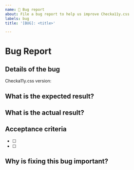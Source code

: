 ```yaml
---
name: 🐞 Bug report
about: File a bug report to help us improve Checka11y.css
labels: bug
title: '[BUG]: <title>'

---
```


<!--
  🧡 Thank you for your time to make Checka11y.css better with your feedback.

  👍 A properly detailed bug report can save a lot of time and help to fix issues as soon as possible.

  A bug could be:
  - An incorrectly implemented a11y feature
  - Syntax error
  - Wrong CSS used
  - Other (if you think you've found a different type of bug, please still raise it and we will review)
-->
# Bug Report

## Details of the bug
<!--
  Provide as much detail as you can about this bug.
  Provide screenshots if applicable.
-->
Checka11y.css version:

## What is the expected result?


## What is the actual result?

## Acceptance criteria
<!--
  Provide a bullet-pointed list of acceptance criteria.
-->
- [ ] 
- [ ] 

## Why is fixing this bug important?
<!--
  This helps us decide the priority order of issues.
-->

